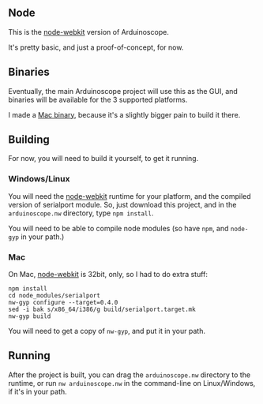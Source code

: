 ## Node

This is the [node-webkit](https://github.com/rogerwang/node-webkit) version of Arduinoscope.

It's pretty basic, and just a proof-of-concept, for now.

## Binaries

Eventually, the main Arduinoscope project will use this as the GUI, and binaries will be available for the 3 supported platforms.

I made a [Mac binary](http://konsumer.github.com/arduinoscope/downloads/ArduinoScope.zip), because it's a slightly bigger pain to build it there.

## Building

For now, you will need to build it yourself, to get it running.

### Windows/Linux

You will need the [node-webkit](https://github.com/rogerwang/node-webkit) runtime for your platform, and the compiled version of serialport module. So, just download this project, and in the `arduinoscope.nw` directory, type `npm install`.

You will need to be able to compile node modules (so have `npm`, and `node-gyp` in your path.)

### Mac

On Mac, [node-webkit](https://github.com/rogerwang/node-webkit) is 32bit, only, so I had to do extra stuff:

    npm install
    cd node_modules/serialport
    nw-gyp configure --target=0.4.0
    sed -i bak s/x86_64/i386/g build/serialport.target.mk
    nw-gyp build

You will need to get a copy of `nw-gyp`, and put it in your path.

## Running

After the project is built, you can drag the `arduinoscope.nw` directory to the runtime, or run `nw arduinoscope.nw` in the command-line on Linux/Windows, if it's in your path.

